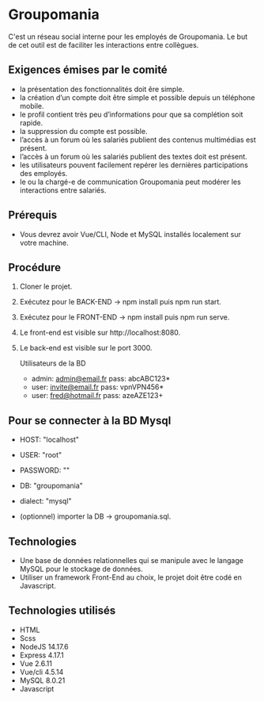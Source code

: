 # Groupomania 
C'est un réseau social interne pour les employés de Groupomania. Le but de cet outil est de faciliter les interactions entre collègues.

## Exigences émises par le comité
* la présentation des fonctionnalités doit êre simple.
* la création d’un compte doit être simple et possible depuis un téléphone mobile.
* le profil contient très peu d’informations pour que sa complétion soit rapide.
* la suppression du compte est possible.
* l’accès à un forum où les salariés publient des contenus multimédias est présent.
* l’accès à un forum où les salariés publient des textes doit est présent.
* les utilisateurs pouvent facilement repérer les dernières participations des employés.
* le ou la chargé-e de communication Groupomania peut modérer les interactions entre salariés.

## Prérequis
* Vous devrez avoir Vue/CLI, Node et MySQL installés localement sur votre machine.

## Procédure
1. Cloner le projet.
2. Exécutez pour le BACK-END -> npm install puis npm run start. 
3. Exécutez pour le FRONT-END -> npm install puis npm run serve. 
4. Le front-end est visible sur http://localhost:8080.
5. Le back-end est visible sur le port 3000.

    Utilisateurs de la BD
    * admin: admin@email.fr pass: abcABC123*
    * user: invite@email.fr pass: vpnVPN456*
    * user: fred@hotmail.fr pass: azeAZE123+

## Pour se connecter à la BD Mysql
  * HOST: "localhost"
  * USER: "root"
  * PASSWORD: ""
  * DB: "groupomania"
  * dialect: "mysql"

  * (optionnel) importer la DB -> groupomania.sql. 

## Technologies
* Une base de données relationnelles qui se manipule avec le langage MySQL pour le stockage de données.
* Utiliser un framework Front-End au choix, le projet doit être codé en Javascript.
 
## Technologies utilisés
* HTML
* Scss
* NodeJS 14.17.6
* Express 4.17.1
* Vue 2.6.11
* Vue/cli 4.5.14
* MySQL 8.0.21
* Javascript